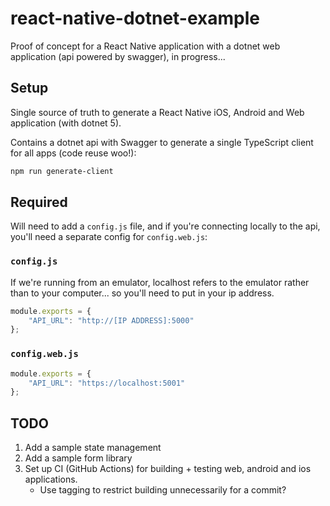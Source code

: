 # react-native-dotnet-example

Proof of concept for a React Native application with a dotnet web application (api powered by swagger), in progress...

## Setup

Single source of truth to generate a React Native iOS, Android and Web application (with dotnet 5).

Contains a dotnet api with Swagger to generate a single TypeScript client for all apps (code reuse woo!):

```bash
npm run generate-client
```

## Required

Will need to add a `config.js` file, and if you're connecting locally to the api, you'll need a separate config for `config.web.js`:

### `config.js`

If we're running from an emulator, localhost refers to the emulator rather than to your computer... so you'll need to put in 
your ip address.

```js
module.exports = {
    "API_URL": "http://[IP ADDRESS]:5000"
};
```

### `config.web.js`

```js
module.exports = {
    "API_URL": "https://localhost:5001"
};
```

## TODO
1. Add a sample state management 
2. Add a sample form library
3. Set up CI (GitHub Actions) for building + testing web, android and ios applications.
   - Use tagging to restrict building unnecessarily for a commit?

